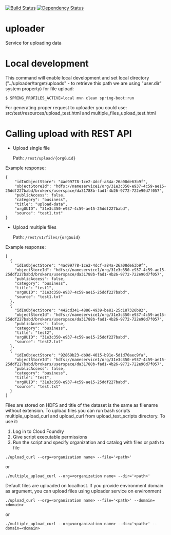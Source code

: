 [![Build Status](https://travis-ci.org/trustedanalytics/uploader.svg?branch=master)](https://travis-ci.org/trustedanalytics/uploader)
[![Dependency Status](https://www.versioneye.com/user/projects/5729c2a7a0ca35005083fc0f/badge.svg?style=flat)](https://www.versioneye.com/user/projects/5729c2a7a0ca35005083fc0f)

# uploader
Service for uploading data

# Local development

This command will enable local development and set local directory ("../uploader/target/uploads" - to retrieve this path we are using "user.dir" system property) for file upload:

    $ SPRING_PROFILES_ACTIVE=local mvn clean spring-boot:run

For generating proper request to uploader you could use: src/test/resources/upload_test.html and multiple_files_upload_test.html

# Calling upload with REST API

* Upload single file

  Path: `/rest/upload/{orgGuid}`

Example response:
```
{
    "idInObjectStore": "4ad99778-1ce2-4dcf-a84a-26a08de63b9f",
    "objectStoreId": "hdfs://nameservice1/org/31e3c350-e937-4c59-ae15-25ddf227babd/brokers/userspace/da31788b-fad1-4b26-9772-722e90d7f057",
    "publicAccess": false,
    "category": "business",
    "title": "upload-data",
    "orgUUID": "31e3c350-e937-4c59-ae15-25ddf227babd",
    "source": "test1.txt"
}
```
* Upload multiple files

  Path: `/rest/v1/files/{orgGuid}`

Example response:
```
[
  {
    "idInObjectStore": "4ad99778-1ce2-4dcf-a84a-26a08de63b9f",
    "objectStoreId": "hdfs://nameservice1/org/31e3c350-e937-4c59-ae15-25ddf227babd/brokers/userspace/da31788b-fad1-4b26-9772-722e90d7f057",
    "publicAccess": false,
    "category": "business",
    "title": "test1",
    "orgUUID": "31e3c350-e937-4c59-ae15-25ddf227babd",
    "source": "test1.txt"
  },
  {
    "idInObjectStore": "442cd341-4886-4939-be81-25c187320b82",
    "objectStoreId": "hdfs://nameservice1/org/31e3c350-e937-4c59-ae15-25ddf227babd/brokers/userspace/da31788b-fad1-4b26-9772-722e90d7f057",
    "publicAccess": false,
    "category": "business",
    "title": "test2",
    "orgUUID": "31e3c350-e937-4c59-ae15-25ddf227babd",
    "source": "test2.txt"
  },
  {
    "idInObjectStore": "92869b23-db9d-4015-b91e-5d1d70aec9fa",
    "objectStoreId": "hdfs://nameservice1/org/31e3c350-e937-4c59-ae15-25ddf227babd/brokers/userspace/da31788b-fad1-4b26-9772-722e90d7f057",
    "publicAccess": false,
    "category": "business",
    "title": "test",
    "orgUUID": "31e3c350-e937-4c59-ae15-25ddf227babd",
    "source": "test.txt"
  }
]

```
Files are stored on HDFS and title of the dataset is the same as filename without extension.
To upload files you can run bash scripts multiple_upload_curl and upload_curl from upload_test_scripts directory.
To use it:
 1. Log in to Cloud Foundry
 2. Give script executable permissions
 3. Run the script and specify organization and catalog with files or path to file

```
./upload_curl --org=<organization name> --file='<path>'
```
or
```
./multiple_upload_curl --org=<organization name> --dir='<path>'
```

Default files are uploaded on localhost.
If you provide environment domain as argument, you can upload files using uploader service on environment

```
./upload_curl --org=<organization name> --file='<path>' --domain=<domain>
```
or
```
./multiple_upload_curl --org=<organization name> --dir='<path>' --domain=<domain>
```
